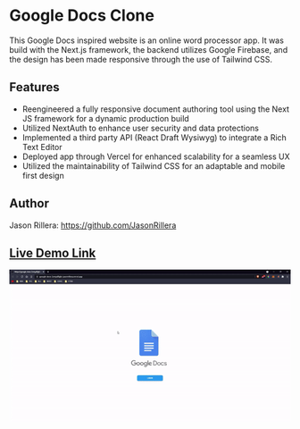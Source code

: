 # Google Docs Clone

This Google Docs inspired website is an online word processor app. It was build with the Next.js framework, the backend utilizes Google Firebase, and the design has been made responsive through the use of Tailwind CSS.

## Features

- Reengineered a fully responsive document authoring tool using the Next JS framework for a dynamic production build
- Utilized NextAuth to enhance user security and data protections
- Implemented a third party API (React Draft Wysiwyg) to integrate a Rich Text Editor
- Deployed app through Vercel for enhanced scalability for a seamless UX
- Utilized the maintainability of Tailwind CSS for an adaptable and mobile first design

## Author

Jason Rillera: https://github.com/JasonRillera

## [Live Demo Link](https://google-docs-2cmyd0g6c-jasonrillera.vercel.app/)

![Google Docs Medium Gif](GoogleDocsGif.gif)
